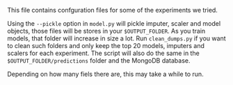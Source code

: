 This file contains confguration files for some of the experiments we tried.

Using the `--pickle` option in `model.py` will pickle imputer, scaler and model objects, those files will be stores in your `$OUTPUT_FOLDER`. As you train models, that folder will increase in size a lot. Run `clean_dumps.py` if you want to clean such folders and only keep the top 20 models, imputers and scalers for each experiment. The script will also do the same in the `$OUTPUT_FOLDER/predictions` folder and the MongoDB database.

Depending on how many fiels there are, this may take a while to run.